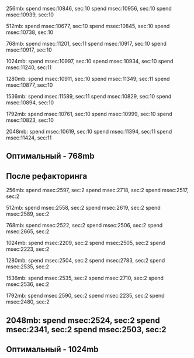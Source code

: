 256mb:
spend msec:10846, sec:10
spend msec:10956, sec:10
spend msec:10939, sec:10

512mb:
spend msec:10677, sec:10
spend msec:10845, sec:10
spend msec:10738, sec:10

768mb:
spend msec:11201, sec:11
spend msec:10917, sec:10
spend msec:10917, sec:10

1024mb:
spend msec:10997, sec:10
spend msec:10934, sec:10
spend msec:11240, sec:11

1280mb:
spend msec:10911, sec:10
spend msec:11349, sec:11
spend msec:10877, sec:10

1536mb:
spend msec:11589, sec:11
spend msec:10829, sec:10
spend msec:10894, sec:10

1792mb:
spend msec:10761, sec:10
spend msec:10999, sec:10
spend msec:10823, sec:10

2048mb:
spend msec:10619, sec:10
spend msec:11394, sec:11
spend msec:11424, sec:11

Оптимальный - 768mb
------------------------
После рефакторинга
------------------------
256mb:
spend msec:2597, sec:2
spend msec:2718, sec:2
spend msec:2517, sec:2

512mb:
spend msec:2558, sec:2
spend msec:2619, sec:2
spend msec:2589, sec:2

768mb:
spend msec:2522, sec:2
spend msec:2506, sec:2
spend msec:2665, sec:2

1024mb:
spend msec:2209, sec:2
spend msec:2505, sec:2
spend msec:2223, sec:2

1280mb:
spend msec:2504, sec:2
spend msec:2783, sec:2
spend msec:2535, sec:2

1536mb:
spend msec:2535, sec:2
spend msec:2710, sec:2
spend msec:2536, sec:2

1792mb:
spend msec:2590, sec:2
spend msec:2235, sec:2
spend msec:2480, sec:2

2048mb:
spend msec:2524, sec:2
spend msec:2341, sec:2
spend msec:2503, sec:2
------------------------
Оптимальный - 1024mb
-----------------------
